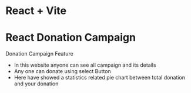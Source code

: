# React + Vite
<h1>React Donation Campaign</h1>
<p> Donation Campaign Feature</p>
<ul>
  <li>In this website anyone can see all campaign and its details</li>
  <li>Any one can donate using select Button</li>
  <li>Here have showed a statistics related pie chart between total donation and your donation</li>
</ul>
